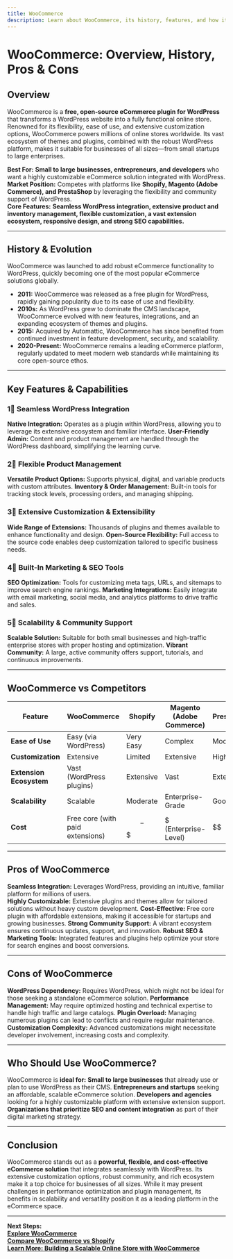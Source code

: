 ```yaml
---
title: WooCommerce
description: Learn about WooCommerce, its history, features, and how it compares to other eCommerce platforms.
---
```


# **WooCommerce: Overview, History, Pros & Cons**

## **Overview**  
WooCommerce is a **free, open-source eCommerce plugin for WordPress** that transforms a WordPress website into a fully functional online store. Renowned for its flexibility, ease of use, and extensive customization options, WooCommerce powers millions of online stores worldwide. Its vast ecosystem of themes and plugins, combined with the robust WordPress platform, makes it suitable for businesses of all sizes—from small startups to large enterprises.

 **Best For:** **Small to large businesses, entrepreneurs, and developers** who want a highly customizable eCommerce solution integrated with WordPress.  
 **Market Position:** Competes with platforms like **Shopify, Magento (Adobe Commerce), and PrestaShop** by leveraging the flexibility and community support of WordPress.  
 **Core Features:** **Seamless WordPress integration, extensive product and inventory management, flexible customization, a vast extension ecosystem, responsive design, and strong SEO capabilities.**

---

## **History & Evolution**  
WooCommerce was launched to add robust eCommerce functionality to WordPress, quickly becoming one of the most popular eCommerce solutions globally.

- **2011:** WooCommerce was released as a free plugin for WordPress, rapidly gaining popularity due to its ease of use and flexibility.
- **2010s:** As WordPress grew to dominate the CMS landscape, WooCommerce evolved with new features, integrations, and an expanding ecosystem of themes and plugins.
- **2015:** Acquired by Automattic, WooCommerce has since benefited from continued investment in feature development, security, and scalability.
- **2020-Present:** WooCommerce remains a leading eCommerce platform, regularly updated to meet modern web standards while maintaining its core open-source ethos.

---

## **Key Features & Capabilities**

### **1⃣ Seamless WordPress Integration**
 **Native Integration:** Operates as a plugin within WordPress, allowing you to leverage its extensive ecosystem and familiar interface.
 **User-Friendly Admin:** Content and product management are handled through the WordPress dashboard, simplifying the learning curve.

### **2⃣ Flexible Product Management**
 **Versatile Product Options:** Supports physical, digital, and variable products with custom attributes.
 **Inventory & Order Management:** Built-in tools for tracking stock levels, processing orders, and managing shipping.

### **3⃣ Extensive Customization & Extensibility**
 **Wide Range of Extensions:** Thousands of plugins and themes available to enhance functionality and design.
 **Open-Source Flexibility:** Full access to the source code enables deep customization tailored to specific business needs.

### **4⃣ Built-In Marketing & SEO Tools**
 **SEO Optimization:** Tools for customizing meta tags, URLs, and sitemaps to improve search engine rankings.
 **Marketing Integrations:** Easily integrate with email marketing, social media, and analytics platforms to drive traffic and sales.

### **5⃣ Scalability & Community Support**
 **Scalable Solution:** Suitable for both small businesses and high-traffic enterprise stores with proper hosting and optimization.
 **Vibrant Community:** A large, active community offers support, tutorials, and continuous improvements.

---

## **WooCommerce vs Competitors**

| Feature                   | WooCommerce         | Shopify           | Magento (Adobe Commerce) | PrestaShop       |
|---------------------------|---------------------|-------------------|--------------------------|------------------|
| **Ease of Use**           |  Easy (via WordPress) |  Very Easy    |  Complex                |  Moderate      |
| **Customization**         |  Extensive        |  Limited        |  Extensive             |  High          |
| **Extension Ecosystem**   |  Vast (WordPress plugins) |  Extensive  |  Vast                  |  Extensive     |
| **Scalability**           |  Scalable         |  Moderate      |  Enterprise-Grade      |  Good          |
| **Cost**                  |  Free core (with paid extensions) | $$-$$$         | $$$$$ (Enterprise-Level)  | $$               |

---

## **Pros of WooCommerce**
 **Seamless Integration:** Leverages WordPress, providing an intuitive, familiar platform for millions of users.  
 **Highly Customizable:** Extensive plugins and themes allow for tailored solutions without heavy custom development.
 **Cost-Effective:** Free core plugin with affordable extensions, making it accessible for startups and growing businesses.
 **Strong Community Support:** A vibrant ecosystem ensures continuous updates, support, and innovation.
 **Robust SEO & Marketing Tools:** Integrated features and plugins help optimize your store for search engines and boost conversions.

---

## **Cons of WooCommerce**
 **WordPress Dependency:** Requires WordPress, which might not be ideal for those seeking a standalone eCommerce solution.
 **Performance Management:** May require optimized hosting and technical expertise to handle high traffic and large catalogs.
 **Plugin Overload:** Managing numerous plugins can lead to conflicts and require regular maintenance.
 **Customization Complexity:** Advanced customizations might necessitate developer involvement, increasing costs and complexity.

---

## **Who Should Use WooCommerce?**
WooCommerce is **ideal for:**
 **Small to large businesses** that already use or plan to use WordPress as their CMS.
 **Entrepreneurs and startups** seeking an affordable, scalable eCommerce solution.
 **Developers and agencies** looking for a highly customizable platform with extensive extension support.
 **Organizations that prioritize SEO and content integration** as part of their digital marketing strategy.

---

## **Conclusion**
WooCommerce stands out as a **powerful, flexible, and cost-effective eCommerce solution** that integrates seamlessly with WordPress. Its extensive customization options, robust community, and rich ecosystem make it a top choice for businesses of all sizes. While it may present challenges in performance optimization and plugin management, its benefits in scalability and versatility position it as a leading platform in the eCommerce space.

---

 **Next Steps:**  
 **[Explore WooCommerce](https://woocommerce.com/)**  
 **[Compare WooCommerce vs Shopify](#)**  
 **[Learn More: Building a Scalable Online Store with WooCommerce](#)**
